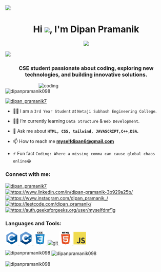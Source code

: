 <img src="https://user-images.githubusercontent.com/73097560/115834477-dbab4500-a447-11eb-908a-139a6edaec5c.gif"></a>
<h1 align="center">Hi <img src="https://media.giphy.com/media/hvRJCLFzcasrR4ia7z/giphy.gif" width="35">, I'm Dipan Pramanik</h1>
<p align="center">
  <img src="https://readme-typing-svg.herokuapp.com?font=Poppins&color=%ffffff&size=25&weight=800&center=true&vCenter=true&width=600&height=70&lines=Coder;Web+Developer;CSE+Student"></a>
</p>
<img src="https://user-images.githubusercontent.com/73097560/115834477-dbab4500-a447-11eb-908a-139a6edaec5c.gif"></a>
<h3 align="center">CSE student passionate about coding, exploring new technologies, and building innovative solutions.</h3>

<img align="right" alt="coding" width="400" src="https://i.pinimg.com/originals/e8/f4/53/e8f453469a3ec97ecd354df465d73913.gif">

<p align="left"> <img src="https://komarev.com/ghpvc/?username=dipanpramanik098&label=Profile%20views&color=0e75b6&style=flat" alt="dipanpramanik098" /> </p>

<p align="left"> <a href="https://twitter.com/dipan_pramanik7" target="_blank"><img src="https://img.shields.io/twitter/follow/dipan_pramanik7?logo=twitter&style=for-the-badge" alt="dipan_pramanik7" /></a> </p>

- 🤹‍♂️ I am a `3rd Year Student` at `Netaji Subhash Engineering College`.

- 🤹‍♂️ I’m currently learning `Data Structure` & `Web Development`.

- 💬 Ask me about **`HTML, CSS, tailwind, JAVASCRIPT,C++,DSA`.**

- 📫 How to reach me **myselfdipan6@gmail.com**

- ⚡ Fun fact `Coding: Where a missing comma can cause global chaos online😂`

<h3 align="left">Connect with me:</h3>
<p align="left">
<a href="https://twitter.com/dipan_pramanik7" target="_blank"><img align="center" src="https://raw.githubusercontent.com/rahuldkjain/github-profile-readme-generator/master/src/images/icons/Social/twitter.svg" alt="dipan_pramanik7" height="30" width="40" /></a>
<a href="https://www.linkedin.com/in/dipan-pramanik-3b929a25b/" target="_blank"><img align="center" src="https://raw.githubusercontent.com/rahuldkjain/github-profile-readme-generator/master/src/images/icons/Social/linked-in-alt.svg" alt="https://www.linkedin.com/in/dipan-pramanik-3b929a25b/" height="30" width="40" /></a>
<a href="https://www.instagram.com/dipan_pramanik_/" target="_blank"><img align="center" src="https://raw.githubusercontent.com/rahuldkjain/github-profile-readme-generator/master/src/images/icons/Social/instagram.svg" alt="https://www.instagram.com/dipan_pramanik_/" height="30" width="40" /></a>
<a href="https://leetcode.com/Dipan_Pramanik/" target="_blank"><img align="center" src="https://raw.githubusercontent.com/rahuldkjain/github-profile-readme-generator/master/src/images/icons/Social/leet-code.svg" alt="https://leetcode.com/dipan_pramanik/" height="30" width="40" /></a>
<a href="https://www.geeksforgeeks.org/user/myselfdmf1g/" target="_blank"><img align="center" src="https://raw.githubusercontent.com/rahuldkjain/github-profile-readme-generator/master/src/images/icons/Social/geeks-for-geeks.svg" alt="https://auth.geeksforgeeks.org/user/myselfdmf1g" height="30" width="40" /></a>
</p>

<h3 align="left">Languages and Tools:</h3>
<p align="left"> <a href="https://www.cprogramming.com/" target="_blank" rel="noreferrer"> <img src="https://raw.githubusercontent.com/devicons/devicon/master/icons/c/c-original.svg" alt="c" width="40" height="40"/> </a> <a href="https://www.w3schools.com/cpp/" target="_blank" rel="noreferrer"> <img src="https://raw.githubusercontent.com/devicons/devicon/master/icons/cplusplus/cplusplus-original.svg" alt="cplusplus" width="40" height="40"/> </a> <a href="https://www.w3schools.com/css/" target="_blank" rel="noreferrer"> <img src="https://raw.githubusercontent.com/devicons/devicon/master/icons/css3/css3-original-wordmark.svg" alt="css3" width="40" height="40"/> </a> <a href="https://git-scm.com/" target="_blank" rel="noreferrer"> <img src="https://www.vectorlogo.zone/logos/git-scm/git-scm-icon.svg" alt="git" width="40" height="40"/> </a> <a href="https://www.w3.org/html/" target="_blank" rel="noreferrer"> <img src="https://raw.githubusercontent.com/devicons/devicon/master/icons/html5/html5-original-wordmark.svg" alt="html5" width="40" height="40"/> </a> <a href="https://developer.mozilla.org/en-US/docs/Web/JavaScript" target="_blank" rel="noreferrer"> <img src="https://raw.githubusercontent.com/devicons/devicon/master/icons/javascript/javascript-original.svg" alt="javascript" width="40" height="40"/> </a> </p>

<p><img align="left" src="https://github-readme-stats.vercel.app/api/top-langs?username=dipanpramanik098&show_icons=true&locale=en&layout=compact" alt="dipanpramanik098" /></p>

<p>&nbsp;<img align="center" src="https://github-readme-stats.vercel.app/api?username=dipanpramanik098&show_icons=true&locale=en" alt="dipanpramanik098" /></p>

<p><img align="center" src="https://github-readme-streak-stats.herokuapp.com/?user=dipanpramanik098&" alt="dipanpramanik098" /></p>

